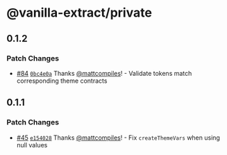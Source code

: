 # @vanilla-extract/private

## 0.1.2

### Patch Changes

- [#84](https://github.com/seek-oss/vanilla-extract/pull/84) [`0bc4e0a`](https://github.com/seek-oss/vanilla-extract/commit/0bc4e0a164e9167e0356557f8feee42d7889d4b1) Thanks [@mattcompiles](https://github.com/mattcompiles)! - Validate tokens match corresponding theme contracts

## 0.1.1

### Patch Changes

- [#45](https://github.com/seek-oss/vanilla-extract/pull/45) [`e154028`](https://github.com/seek-oss/vanilla-extract/commit/e1540281d327fc0883f47255f710de3f9b342c64) Thanks [@mattcompiles](https://github.com/mattcompiles)! - Fix `createThemeVars` when using null values
